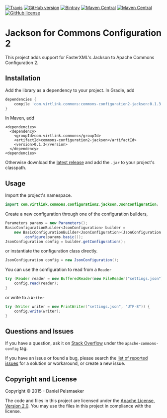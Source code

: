 [![Travis](https://img.shields.io/travis/Virtlink/commons-configuration2-jackson.svg)](https://travis-ci.org/Virtlink/commons-configuration2-jackson)
[![GitHub version](https://badge.fury.io/gh/Virtlink%2Fcommons-configuration2-jackson.svg)](https://github.com/Virtlink/commons-configuration2-jackson/releases/latest)
[![Bintray](https://img.shields.io/bintray/v/virtlink/maven/commons-configuration2-jackson.svg)](https://bintray.com/virtlink/maven/commons-configuration2-jackson)
[![Maven Central](https://img.shields.io/maven-central/v/com.virtlink.commons/commons-configuration2-jackson.svg)]()
[![Maven Central](https://maven-badges.herokuapp.com/maven-central/com.virtlink.commons/commons-configuration2-jackson/badge.svg)](https://maven-badges.herokuapp.com/maven-central/com.virtlink.commons/commons-configuration2-jackson)
[![GitHub license](https://img.shields.io/github/license/Virtlink/commons-configuration2-jackson.svg)](https://github.com/Virtlink/commons-configuration2-jackson/blob/master/LICENSE)

# Jackson for Commons Configuration 2
This project adds support for FasterXML's Jackson to Apache Commons
Configuration 2.


## Installation
Add the library as a dependency to your project. In Gradle, add

```gradle
dependencies {
    compile 'com.virtlink.commons:commons-configuration2-jackson:0.1.3'
}
```

In Maven, add

```maven-pom
<dependencies>
  <dependency>
    <groupId>com.virtlink.commons</groupId>
    <artifactId>commons-configuration2-jackson</artifactId>
    <version>0.1.3</version>
  </dependency>
<dependencies>
```

Otherwise download the [latest release](https://github.com/Virtlink/commons-configuration2-jackson/releases/latest)
and add the `.jar` to your project's classpath.


## Usage
Import the project's namespace.

```java
import com.virtlink.commons.configuration2.jackson.JsonConfiguration;
```

Create a new configuration through one of the configuration builders,

```java
Parameters params = new Parameters();
BasicConfigurationBuilder<JsonConfiguration> builder =
    new BasicConfigurationBuilder<JsonConfiguration>(JsonConfiguration.class)
        .configure(params.basic());
JsonConfiguration config = builder.getConfiguration();
```

or instantiate the configuration class directly.

```java
JsonConfiguration config = new JsonConfiguration();
```

You can use the configuration to read from a `Reader`

```java
try (Reader reader = new BufferedReader(new FileReader("settings.json"))) {
	config.read(reader);
}
```

or write to a `Writer`

```java
try (Writer writer = new PrintWriter("settings.json", "UTF-8")) {
	config.write(writer);
}
```


## Questions and Issues
If you have a question, ask it on [Stack Overflow](https://stackoverflow.com/questions/tagged/apache-commons-config)
under the `apache-commons-config` tag.

If you have an issue or found a bug, please search the
[list of reported issues](https://github.com/Virtlink/commons-configuration2-jackson/issues)
for a solution or workaround, or create a new issue.


## Copyright and License
Copyright © 2015 - Daniel Pelsmaeker

The code and files in this project are licensed under the
[Apache License, Version 2.0](https://www.apache.org/licenses/LICENSE-2.0).
You may use the files in this project in compliance with the license.




